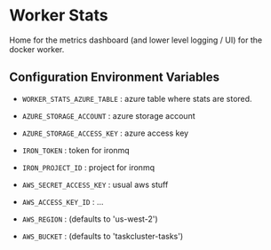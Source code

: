 # Worker Stats

Home for the metrics dashboard (and lower level logging / UI) for the
docker worker.

## Configuration Environment Variables

  - `WORKER_STATS_AZURE_TABLE` : azure table where stats are stored.

  - `AZURE_STORAGE_ACCOUNT` : azure storage account

  - `AZURE_STORAGE_ACCESS_KEY` : azure access key

  - `IRON_TOKEN` : token for ironmq

  - `IRON_PROJECT_ID` : project for ironmq

  - `AWS_SECRET_ACCESS_KEY` : usual aws stuff

  - `AWS_ACCESS_KEY_ID` : ...

  - `AWS_REGION` : (defaults to 'us-west-2')

  - `AWS_BUCKET` : (defaults to 'taskcluster-tasks')
